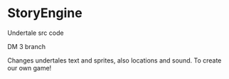 # StoryEngine
Undertale src code

DM 3 branch


Changes undertales text and sprites, also locations and sound.
To create our own game!
